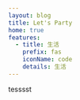 ```yaml
---
layout: blog
title: Let's Party
home: true
features:
  - title: 生活
    prefix: fas
    iconName: code
    details: 生活
---
```

tesssst